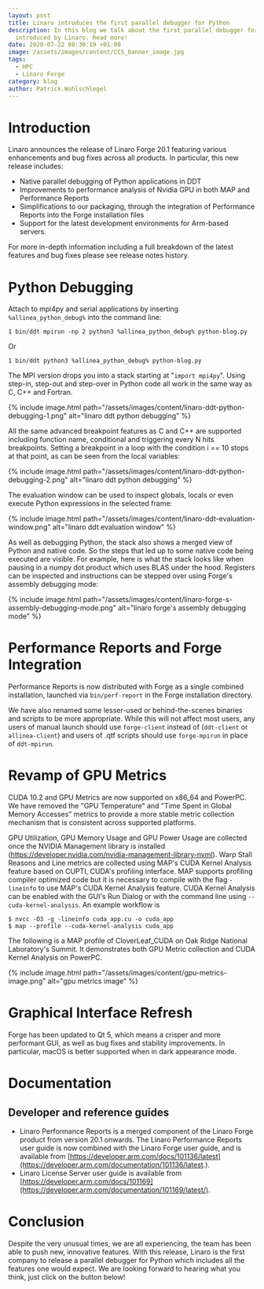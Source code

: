 ```yaml
---
layout: post
title: Linaro introduces the first parallel debugger for Python
description: In this blog we talk about the first parallel debugger for Python
  introduced by Linaro. Read more!
date: 2020-07-22 08:30:19 +01:00
image: /assets/images/content/CCS_banner_image.jpg
tags:
  - HPC
  - Linaro Forge
category: blog
author: Patrick.Wohlschlegel
---
```

# Introduction

Linaro announces the release of Linaro Forge 20.1 featuring various enhancements and bug fixes across all products. In particular, this new release includes:

* Native parallel debugging of Python applications in DDT
* Improvements to performance analysis of Nvidia GPU in both MAP and Performance Reports
* Simplifications to our packaging, through the integration of Performance Reports into the Forge installation files
* Support for the latest development environments for Arm-based servers.

For more in-depth information including a full breakdown of the latest features and bug fixes please see release notes history. 

# Python Debugging

Attach to mpi4py and serial applications by inserting `%allinea_python_debug%` into the command line:

`1 bin/ddt mpirun -np 2 python3 %allinea_python_debug% python-blog.py`

O﻿r

`1﻿ bin/ddt python3 %allinea_python_debug% python-blog.py`

The MPI version drops you into a stack starting at "`import mpi4py`". Using step-in, step-out and step-over in Python code all work in the same way as C, C++ and Fortran.

{% include image.html path="/assets/images/content/linaro-ddt-python-debugging-1.png" alt="linaro ddt python debugging" %}

All the same advanced breakpoint features as C and C++ are supported including function name, conditional and triggering every N hits breakpoints.
Setting a breakpoint in a loop with the condition i == 10 stops at that point, as can be seen from the local variables:

{% include image.html path="/assets/images/content/linaro-ddt-python-debugging-2.png" alt="linaro ddt python debugging" %}

The evaluation window can be used to inspect globals, locals or even execute Python expressions in the selected frame:

{% include image.html path="/assets/images/content/linaro-ddt-evaluation-window.png" alt="linaro ddt evaluation window" %}

As well as debugging Python, the stack also shows a merged view of Python and native code. So the steps that led up to some native code being executed are visible. For example, here is what the stack looks like when pausing in a numpy dot product which uses BLAS under the hood. Registers can be inspected and instructions can be stepped over using Forge's assembly debugging mode:

{% include image.html path="/assets/images/content/linaro-forge-s-assembly-debugging-mode.png" alt="linaro forge's assembly debugging mode" %}

# Performance Reports and Forge Integration

Performance Reports is now distributed with Forge as a single combined installation, launched via `bin/perf-report` in the Forge installation directory.

We have also renamed some lesser-used or behind-the-scenes binaries and scripts to be more appropriate. While this will not affect most users, any users of manual launch should use `forge-client` instead of (`ddt-client` or `allinea-client`) and users of .qtf scripts should use `forge-mpirun` in place of `ddt-mpirun`.

# Revamp of GPU Metrics

CUDA 10.2 and GPU Metrics are now supported on x86_64 and PowerPC. We have removed the "GPU Temperature" and "Time Spent in Global Memory Accesses" metrics to provide a more stable metric collection mechanism that is consistent across supported platforms.

GPU Utilization, GPU Memory Usage and GPU Power Usage are collected once the NVIDIA Management library is installed (<https://developer.nvidia.com/nvidia-management-library-nvml>). Warp Stall Reasons and Line metrics are collected using MAP's CUDA Kernel Analysis feature based on CUPTI, CUDA's profiling interface. MAP supports profiling compiler optimized code but it is necessary to compile with the flag `-lineinfo` to use MAP's CUDA Kernel Analysis feature. CUDA Kernel Analysis can be enabled with the GUI's Run Dialog or with the command line using `--cuda-kernel-analysis`. An example workflow is

```
$ nvcc -O3 -g -lineinfo cuda_app.cu -o cuda_app
$ map --profile --cuda-kernel-analysis cuda_app
```

The following is a MAP profile of CloverLeaf_CUDA on Oak Ridge National Laboratory's Summit. It demonstrates both GPU Metric collection and CUDA Kernel Analysis on PowerPC. 

{% include image.html path="/assets/images/content/gpu-metrics-image.png" alt="gpu metrics image" %}

# Graphical Interface Refresh

Forge has been updated to Qt 5, which means a crisper and more performant GUI, as well as bug fixes and stability improvements. In particular, macOS is better supported when in dark appearance mode.

# Documentation

## Developer and reference guides

* Linaro Performance Reports is a merged component of the Linaro Forge product from version 20.1 onwards.
  The Linaro Performance Reports user guide is now combined with the Linaro Forge user guide, and is available from [https://developer.arm.com/docs/101136/latest](https://developer.arm.com/documentation/101136/latest.).
* Linaro License Server user guide is available from [https://developer.arm.com/docs/101169](https://developer.arm.com/documentation/101169/latest/).

# C﻿onclusion

Despite the very unusual times, we are all experiencing, the team has been able to push new, innovative features. With this release, Linaro is the first company to release a parallel debugger for Python which includes all the features one would expect. We are looking forward to hearing what you think, just click on the button below!